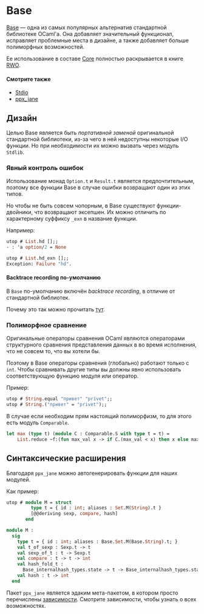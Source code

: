 # Base

[Base] &mdash; одна из самых популярных альтернатив стандартной библиотеке OCaml'а. 
Она добавляет значительный функционал, исправляет проблемные места в дизайне, 
а также добавляет больше полиморфных возможностей.

Ее использование в составе [Core](./index.md) полностью раскрывается в книге [RWO](https://dev.realworldocaml.org/).

#### Смотрите также

- [Stdio](https://v3.ocaml.org/p/stdio/latest/doc/Stdio/index.html)
- [ppx_jane](https://github.com/janestreet/ppx_jane)

## Дизайн

Целью Base является быть *портативной заменой* оригинальной стандартной библиотеки,
из-за чего в ней недоступны некоторые I/O функции. Но при необходимости их можно вызвать через модуль `Stdlib`.

### Явный контроль ошибок

Использование монад `Option.t` и `Result.t` является предпочтительным, поэтому все функции Base в случае ошибки
возвращают один из этих типов. 

Но чтобы не быть совсем чопорным, в Base существуют функции-двойники, что возвращают эксепшен. Их можно отличить 
по характерному суффиксу `_exn` в название функции.   

Например:
```ocaml
utop # List.hd [];;
- : 'a option/2 = None

utop # List.hd_exn [];;
Exception: Failure "hd".
```

#### Backtrace recording по-умолчанию 

В `Base` по-умолчанию включён *backtrace recording*, в отличие от стандартной библиотек.

Почему это так можно прочитать [тут](https://discuss.ocaml.org/t/why-isnt-ocaml-recording-bactrace-by-default/9915/4).

### Полиморфное сравнение

Оригинальные операторы сравнения OCaml являются операторами структурного сравнения представления данных 
в во время исполнения, что не совсем то, что вы хотели бы.

Поэтому в Base операторы сравнения (глобально) работают только с `int`. Чтобы сравнивать другие типы
вы должны явно использовать соответствующую функцию модуля или оператор. 

Пример:
```ocaml
utop # String.equal "привет" "privet";;
utop # String.("привет" = "privet");;
```

В случае если необходим прям настоящий полиморфизм, то для этого есть модуль `Comparable`.

```ocaml
let max (type t) (module C : Comparable.S with type t = t) = 
    List.reduce ~f:(fun max_val x -> if C.(max_val < x) then x else max_val)
```

## Синтаксические расширения

Благодаря `ppx_jane` можно автогенерировать функции для наших модулей. 

Как пример:
```ocaml
utop # module M = struct
         type t = { id : int; aliases : Set.M(String).t }
         [@@deriving sexp, compare, hash]
       end

module M :
  sig
    type t = { id : int; aliases : Base.Set.M(Base.String).t; }
    val t_of_sexp : Sexp.t -> t
    val sexp_of_t : t -> Sexp.t
    val compare : t -> t -> int
    val hash_fold_t :
      Base_internalhash_types.state -> t -> Base_internalhash_types.state
    val hash : t -> int
  end
```

Пакет `ppx_jane` является эдаким мета-пакетом, в котором просто перечислены [зависимости](https://opam.ocaml.org/packages/ppx_jane/).
Смотрите зависимости, чтобы узнать о всех возможностях. 

[Base]: https://opensource.janestreet.com/base/
